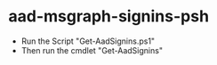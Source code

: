 # aad-msgraph-signins-psh

* Run the Script "Get-AadSignins.ps1"
* Then run the cmdlet "Get-AadSignins"
